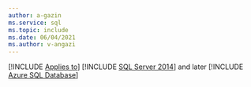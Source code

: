 ```yaml
---
author: a-gazin
ms.service: sql
ms.topic: include
ms.date: 06/04/2021
ms.author: v-angazi
---
```


[!INCLUDE [Applies to](../../includes/applies-md.md)] [!INCLUDE [SQL Server 2014](-ss2014.md)] and later [!INCLUDE [Azure SQL Database](../../includes/applies-to-version/_asdb.md)]